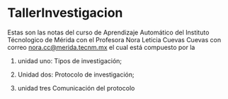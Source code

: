 # TallerInvestigacion
Estas son las notas del curso de Aprendizaje Automático del Instituto Técnologico de Mérida con el Profesora Nora Leticia Cuevas Cuevas con correo nora.cc@merida.tecnm.mx  el cual está compuesto por la 

1. unidad uno: Tipos de investigación;
   
3. Unidad dos: Protocolo de investigación;
   
5. unidad tres Comunicación del protocolo
